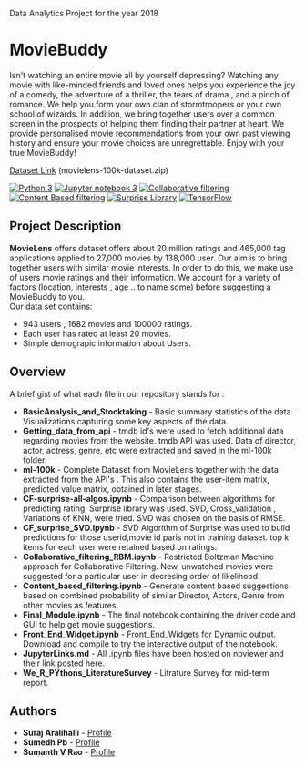 Data Analytics Project for the year 2018

MovieBuddy
======

Isn't watching an entire movie all by yourself depressing? Watching any movie with like-minded  friends and loved ones helps you experience the joy of a comedy, the adventure of a thriller, the tears of drama , and a pinch of romance. We help you form your own clan of stormtroopers or your own school of wizards. In addition, we bring together users over a common screen in the prospects of helping them finding their partner at heart. We provide personalised movie recommendations from your own past viewing history and ensure your movie choices are unregrettable. Enjoy with your true MovieBuddy!

[Dataset Link](https://grouplens.org/datasets/movielens/100k/) (movielens-100k-dataset.zip)

[![Python 3](https://img.shields.io/badge/python-3-blue.svg)](https://www.python.org/download/releases/3.0/)
[![Jupyter notebook 3](https://img.shields.io/badge/jupyter%20notebook-5.0.0-orange.svg
)](https://jupyter-notebook.readthedocs.io/en/5.0.0/)
[![Collaborative filtering](https://img.shields.io/badge/collaborative-filtering-red.svg
)](#)
[![Content Based filtering](https://img.shields.io/badge/contest%20based-filtering-yellow.svg)](#)
[![Surprise Library](https://img.shields.io/badge/surprise-library-brightgreen.svg)](http://surpriselib.com/)
[![TensorFlow](https://img.shields.io/badge/tensorflow%20-1.5-blue.svg)](http://surpriselib.com/)

## Project Description

**MovieLens** offers dataset offers about 20 million ratings and 465,000 tag applications applied to 27,000 movies by 138,000 user.
Our aim is to bring together users with similar movie interests. In order to do this, we make use of users movie ratings and their information. We account for a variety of factors (location, interests , age .. to name some) before suggesting a MovieBuddy to you.<br>
Our data set contains: 
* 943 users , 1682 movies and 100000 ratings.
* Each user has rated at least 20 movies. 
* Simple demograpic information about Users.

## Overview
A brief gist of what each file in our repository stands for :<br>
* **BasicAnalysis_and_Stocktaking** - Basic summary statistics of the data. Visualizations capturing some key aspects of the data.
* **Getting_data_from_api** - tmdb id's were used to fetch additional data regarding movies from the website. tmdb API was used. Data of director, actor, actress, genre, etc were extracted and saved in the ml-100k folder.
* **ml-100k** - Complete Dataset from MovieLens together with the data extracted from the API's . This also contains the user-item matrix, predicted value matrix, obtained in later stages.
* **CF-surprise-all-algos.ipynb** - Comparison between algorithms for predicting rating. Surprise library was used. SVD, Cross_validation , Variations of KNN, were tried. SVD was chosen on the basis of RMSE.
* **CF_surprise_SVD.ipynb** - SVD Algorithm of Surprise was used to build predictions for those userid,movie id paris not in training dataset. top k items for each user were retained based on ratings.
* **Collaborative_filtering_RBM.ipynb** - Restricted Boltzman Machine approach for Collaborative Filtering. New, unwatched movies were suggested for a particular user in decresing order of likelihood.
* **Content_based_filtering.ipynb** - Generate content based suggestions based on combined probability of similar Director, Actors, Genre from other movies as features.
* **Final_Module.ipynb** - The final notebook containing the driver code and GUI to help get movie suggestions.
* **Front_End_Widget.ipynb** - Front_End_Widgets for Dynamic output. Download and compile to try the interactive output of the notebook.
* **JupyterLinks.md** - All .ipynb files have been hosted on nbviewer and their link posted here.
* **We_R_PYthons_LiteratureSurvey** - Litrature Survey for mid-term report.

Authors
------
* **Suraj Aralihalli** - [Profile](https://github.com/SurajAralihalli)<br>
* **Sumedh Pb** - [Profile](https://github.com/sumedhpb)<br>
* **Sumanth V Rao** - [Profile](https://github.com/sumanthvrao)<br>
